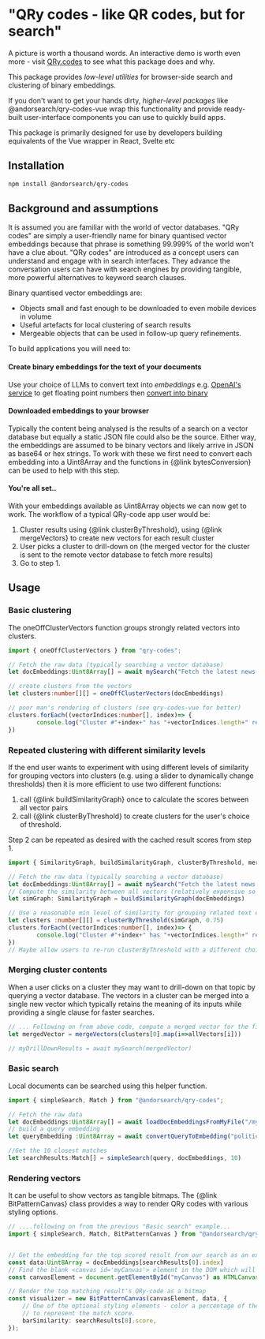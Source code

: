 # "QRy codes - like QR codes, but for search"


A picture is worth a thousand words.
An interactive demo is worth even more - visit [QRy.codes](http://qry.codes) to see what this package does and why.

This package provides *low-level utilities* for browser-side search and clustering of binary embeddings.

If you don't want to get your hands dirty, *higher-level packages* like @andorsearch/qry-codes-vue wrap this functionality and provide ready-built user-interface components you can use to quickly build apps.

This package is primarily designed for use by developers building equivalents of the Vue wrapper in React, Svelte etc 

## Installation

```bash
npm install @andorsearch/qry-codes
```

## Background and assumptions
It is assumed you are familiar with the world of vector databases. "QRy codes" are simply a user-friendly name for 
binary quantised vector embeddings because that phrase is something 99.999% of the world won't have a clue about. 
"QRy codes" are introduced as a concept users can understand and engage with in search interfaces. 
They advance the conversation users can have with search engines by providing tangible, more powerful alternatives to keyword search clauses.

Binary quantised vector embeddings are:
* Objects small and fast enough to be downloaded to even mobile devices in volume
* Useful artefacts for local clustering of search results
* Mergeable objects that can be used in follow-up query refinements.

To build applications you will need to:
#### Create binary embeddings for the text of your documents
Use your choice of LLMs to convert text into *embeddings* e.g. [OpenAI's service](https://platform.openai.com/docs/guides/embeddings) to get floating point numbers then [convert into binary](https://weaviate.io/blog/binary-quantization)
#### Downloaded embeddings to your browser
Typically the content being analysed is the results of a search on a vector database but equally a static JSON file could also 
be the source. Either way, the embeddings are assumed to be binary vectors and likely arrive in JSON as base64 or hex strings. To work with these we first need to convert each embedding into a Uint8Array and the functions in {@link bytesConversion} can be used to help with this step.
#### You're all set..
With your embeddings available as Uint8Array objects we can now get to work. The workflow of a typical QRy-code app user would be:
1) Cluster results using {@link clusterByThreshold}, using {@link mergeVectors} to create new vectors for each result cluster
2) User picks a cluster to drill-down on (the merged vector for the cluster is sent to the remote vector database to fetch more results)
3) Go to step 1.

## Usage

### Basic clustering

The oneOffClusterVectors function groups strongly related vectors into clusters.

```typescript
import { oneOffClusterVectors } from "qry-codes";

// Fetch the raw data (typically searching a vector database)
let docEmbeddings:Uint8Array[] = await mySearch("Fetch the latest news headlines")

// create clusters from the vectors
let clusters:number[][] = oneOffClusterVectors(docEmbeddings)

// poor man's rendering of clusters (see qry-codes-vue for better)
clusters.forEach((vectorIndices:number[], index)=> {
        console.log("Cluster #"+index+" has "+vectorIndices.length+" related vectors")
})
```


### Repeated clustering with different similarity levels
If the end user wants to experiment with using different levels of similarity for grouping vectors into 
clusters (e.g. using a slider to dynamically change thresholds) then it is more efficient to use two different functions:

1) call {@link buildSimilarityGraph} once to calculate the scores between all vector pairs
2) call {@link clusterByThreshold} to create clusters for the user's choice of threshold.

Step 2 can be repeated as desired with the cached result scores from step 1.

```typescript
import { SimilarityGraph, buildSimilarityGraph, clusterByThreshold, mergeVectors } from "qry-codes";

// Fetch the raw data (typically searching a vector database)
let docEmbeddings:Uint8Array[] = await mySearch("Fetch the latest news headlines")
// Compute the similarity between all vectors (relatively expensive so we only want to do this once)
let simGraph: SimilarityGraph = buildSimilarityGraph(docEmbeddings)

// Use a reasonable min level of similarity for grouping related text embeddings
let clusters :number[][] = clusterByThreshold(simGraph, 0.75)
clusters.forEach((vectorIndices:number[], index)=> {
        console.log("Cluster #"+index+" has "+vectorIndices.length+" related vectors")
})
// Maybe allow users to re-run clusterByThreshold with a different choice of similarity threshold
```


### Merging cluster contents
When a user clicks on a cluster they may want to drill-down on that topic by querying a 
vector database. The vectors in a cluster can be merged into a single new vector which
typically retains the meaning of its inputs while providing a single clause for faster searches.
```typescript
// ... Following on from above code, compute a merged vector for the first cluster. 
let mergedVector = mergeVectors(clusters[0].map(i=>allVectors[i]))

// myDrillDownResults = await mySearch(mergedVector)
```


### Basic search
Local documents can be searched using this helper function.
```typescript
import { simpleSearch, Match } from "@andorsearch/qry-codes";

// Fetch the raw data 
let docEmbeddings:Uint8Array[] = await loadDocEmbeddingsFromMyFile("/myData.jsonl")
// build a query embedding
let queryEmbedding :Uint8Array = await convertQueryToEmbedding("politician resigns from government")

//Get the 10 closest matches
let searchResults:Match[] = simpleSearch(query, docEmbeddings, 10)
```

### Rendering vectors
It can be useful to show vectors as tangible bitmaps. The {@link BitPatternCanvas} class provides
a way to render QRy codes with various styling options. 

```typescript
// ....following on from the previous "Basic search" example...
import { simpleSearch, Match, BitPatternCanvas } from "@andorsearch/qry-codes";


// Get the embedding for the top scored result from our search as an example
const data:Uint8Array = docEmbeddings[searchResults[0].index]
// Find the blank <canvas id='myCanvas'> element in the DOM which will be the target
const canvasElement = document.getElementById("myCanvas") as HTMLCanvasElement;

// Render the top matching result's QRy-code as a bitmap
const visualizer = new BitPatternCanvas(canvasElement, data, {
    // One of the optional styling elements - color a percentage of the pixels differently
    // to represent the match score.
    barSimilarity: searchResults[0].score,
});

```


